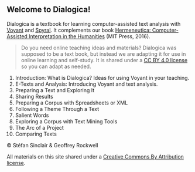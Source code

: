 ## Welcome to Dialogica!
Dialogica is a textbook for learning computer-assisted text analysis with [Voyant](https://voyant-tools.org) and [Spyral](https://voyant-tools.org/spyral/). It complements our book [Hermeneutica: Computer-Assisted Interpretation in the Humanities](http://hermeneuti.ca) (MIT Press, 2016). 

> Do you need online teaching ideas and materials? Dialogica was supposed to be a text book, but instead we are adapting it for use in online learning and self-study. It is shared under a [CC BY 4.0 license](https://creativecommons.org/licenses/by/4.0/) so you can adapt as needed.

1. Introduction: What is Dialogica? Ideas for using Voyant in your teaching.
1. E-Texts and Analysis: Introducing Voyant and text analysis.
1. Preparing a Text and Exploring It
1. Sharing Results
1. Preparing a Corpus with Spreadsheets or XML
1. Following a Theme Through a Text
1. Salient Words
1. Exploring a Corpus with Text Mining Tools
1. The Arc of a Project
1. Comparing Texts

&copy; Stéfan Sinclair & Geoffrey Rockwell

All materials on this site shared under a [Creative Commons By Attribution license](https://creativecommons.org/licenses/by/4.0/).
